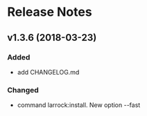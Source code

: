 # Release Notes

## v1.3.6 (2018-03-23)

### Added
- add CHANGELOG.md

### Changed
- command larrock:install. New option --fast
